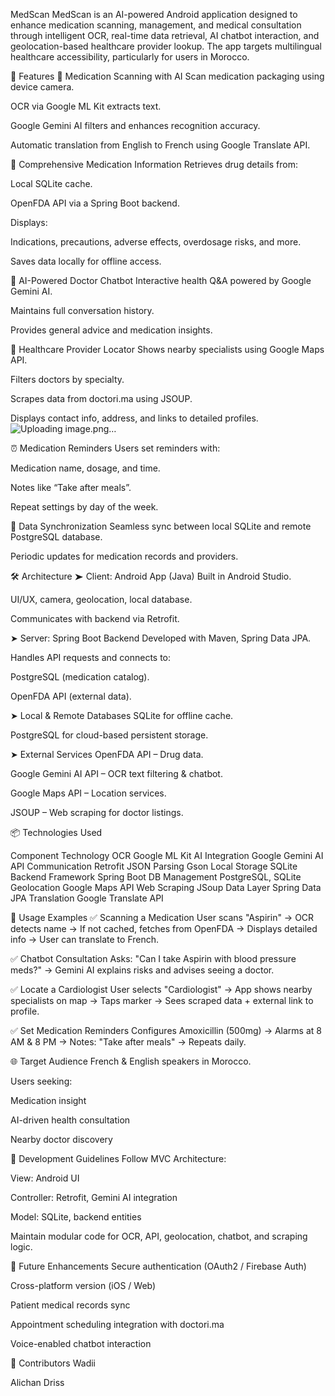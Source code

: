 MedScan
MedScan is an AI-powered Android application designed to enhance medication scanning, management, and medical consultation through intelligent OCR, real-time data retrieval, AI chatbot interaction, and geolocation-based healthcare provider lookup. The app targets multilingual healthcare accessibility, particularly for users in Morocco.

📱 Features
🔎 Medication Scanning with AI
Scan medication packaging using device camera.

OCR via Google ML Kit extracts text.

Google Gemini AI filters and enhances recognition accuracy.

Automatic translation from English to French using Google Translate API.

💊 Comprehensive Medication Information
Retrieves drug details from:

Local SQLite cache.

OpenFDA API via a Spring Boot backend.

Displays:

Indications, precautions, adverse effects, overdosage risks, and more.

Saves data locally for offline access.

🤖 AI-Powered Doctor Chatbot
Interactive health Q&A powered by Google Gemini AI.

Maintains full conversation history.

Provides general advice and medication insights.

🏥 Healthcare Provider Locator
Shows nearby specialists using Google Maps API.

Filters doctors by specialty.

Scrapes data from doctori.ma using JSOUP.

Displays contact info, address, and links to detailed profiles.![Uploading image.png…]()


⏰ Medication Reminders
Users set reminders with:

Medication name, dosage, and time.

Notes like “Take after meals”.

Repeat settings by day of the week.

🔄 Data Synchronization
Seamless sync between local SQLite and remote PostgreSQL database.

Periodic updates for medication records and providers.

🛠 Architecture
➤ Client: Android App (Java)
Built in Android Studio.

UI/UX, camera, geolocation, local database.

Communicates with backend via Retrofit.

➤ Server: Spring Boot Backend
Developed with Maven, Spring Data JPA.

Handles API requests and connects to:

PostgreSQL (medication catalog).

OpenFDA API (external data).

➤ Local & Remote Databases
SQLite for offline cache.

PostgreSQL for cloud-based persistent storage.

➤ External Services
OpenFDA API – Drug data.

Google Gemini AI API – OCR text filtering & chatbot.

Google Maps API – Location services.

JSOUP – Web scraping for doctor listings.

📦 Technologies Used

Component	Technology
OCR	Google ML Kit
AI Integration	Google Gemini AI
API Communication	Retrofit
JSON Parsing	Gson
Local Storage	SQLite
Backend Framework	Spring Boot
DB Management	PostgreSQL, SQLite
Geolocation	Google Maps API
Web Scraping	JSoup
Data Layer	Spring Data JPA
Translation	Google Translate API

📖 Usage Examples
✅ Scanning a Medication
User scans "Aspirin" → OCR detects name → If not cached, fetches from OpenFDA → Displays detailed info → User can translate to French.

✅ Chatbot Consultation
Asks: "Can I take Aspirin with blood pressure meds?" → Gemini AI explains risks and advises seeing a doctor.

✅ Locate a Cardiologist
User selects "Cardiologist" → App shows nearby specialists on map → Taps marker → Sees scraped data + external link to profile.

✅ Set Medication Reminders
Configures Amoxicillin (500mg) → Alarms at 8 AM & 8 PM → Notes: "Take after meals" → Repeats daily.

🌐 Target Audience
French & English speakers in Morocco.

Users seeking:

Medication insight

AI-driven health consultation

Nearby doctor discovery

🧠 Development Guidelines
Follow MVC Architecture:

View: Android UI

Controller: Retrofit, Gemini AI integration

Model: SQLite, backend entities

Maintain modular code for OCR, API, geolocation, chatbot, and scraping logic.

🚀 Future Enhancements
Secure authentication (OAuth2 / Firebase Auth)

Cross-platform version (iOS / Web)

Patient medical records sync

Appointment scheduling integration with doctori.ma

Voice-enabled chatbot interaction

👥 Contributors
Wadii

Alichan Driss









